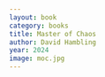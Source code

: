 ```yaml
---
layout: book
category: books
title: Master of Chaos
author: David Hambling
year: 2024
image: moc.jpg
---
```

